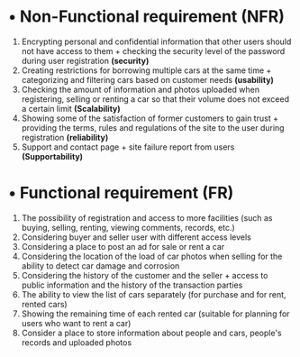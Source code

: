 # •	Non-Functional requirement (NFR)
1.	Encrypting personal and confidential information that other users should not have access to them + checking the security level of the password during user registration **(security)**
2.	Creating restrictions for borrowing multiple cars at the same time + categorizing and filtering cars based on customer needs **(usability)**
3.	Checking the amount of information and photos uploaded when registering, selling or renting a car so that their volume does not exceed a certain limit **(Scalability)**
4.	Showing some of the satisfaction of former customers to gain trust + providing the terms, rules and regulations of the site to the user during registration **(reliability)**
5.	Support and contact page + site failure report from users **(Supportability)**

# •	Functional requirement (FR)
1.	The possibility of registration and access to more facilities (such as buying, selling, renting, viewing comments, records, etc.)
2.	Considering buyer and seller user with different access levels
3.	Considering a place to post an ad for sale or rent a car
4.	Considering the location of the load of car photos when selling for the ability to detect car damage and corrosion
5.	Considering the history of the customer and the seller + access to public information and the history of the transaction parties
6.	The ability to view the list of cars separately (for purchase and for rent, rented cars)
7.	Showing the remaining time of each rented car (suitable for planning for users who want to rent a car)
8.	Consider a place to store information about people and cars, people's records and uploaded photos
